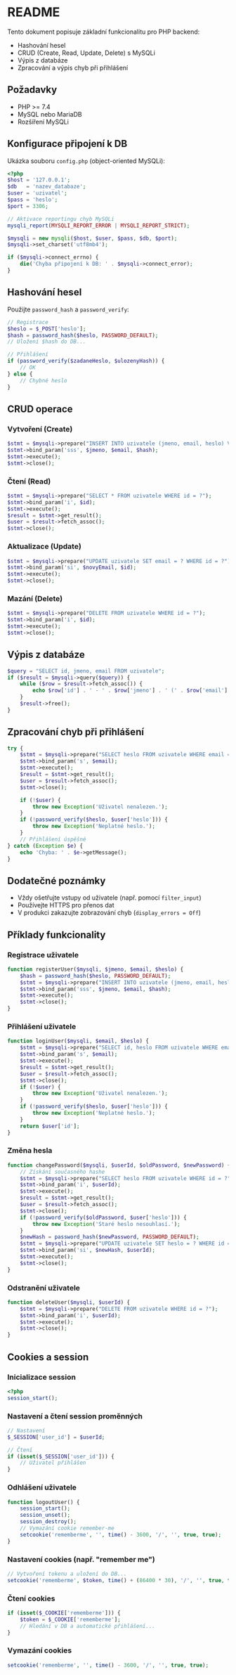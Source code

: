 # README

Tento dokument popisuje základní funkcionalitu pro PHP backend:
- Hashování hesel
- CRUD (Create, Read, Update, Delete) s MySQLi
- Výpis z databáze
- Zpracování a výpis chyb při přihlášení

## Požadavky
- PHP >= 7.4
- MySQL nebo MariaDB
- Rozšíření MySQLi

## Konfigurace připojení k DB
Ukázka souboru `config.php` (object-oriented MySQLi):
```php
<?php
$host = '127.0.0.1';
$db   = 'nazev_databaze';
$user = 'uzivatel';
$pass = 'heslo';
$port = 3306;

// Aktivace reportingu chyb MySQLi
mysqli_report(MYSQLI_REPORT_ERROR | MYSQLI_REPORT_STRICT);

$mysqli = new mysqli($host, $user, $pass, $db, $port);
$mysqli->set_charset('utf8mb4');

if ($mysqli->connect_errno) {
    die('Chyba připojení k DB: ' . $mysqli->connect_error);
}
```

## Hashování hesel
Použijte `password_hash` a `password_verify`:
```php
// Registrace
$heslo = $_POST['heslo'];
$hash = password_hash($heslo, PASSWORD_DEFAULT);
// Uložení $hash do DB...
```
```php
// Přihlášení
if (password_verify($zadaneHeslo, $ulozenyHash)) {
    // OK
} else {
    // Chybné heslo
}
```

## CRUD operace
### Vytvoření (Create)
```php
$stmt = $mysqli->prepare("INSERT INTO uzivatele (jmeno, email, heslo) VALUES (?, ?, ?)");
$stmt->bind_param('sss', $jmeno, $email, $hash);
$stmt->execute();
$stmt->close();
```
### Čtení (Read)
```php
$stmt = $mysqli->prepare("SELECT * FROM uzivatele WHERE id = ?");
$stmt->bind_param('i', $id);
$stmt->execute();
$result = $stmt->get_result();
$user = $result->fetch_assoc();
$stmt->close();
```
### Aktualizace (Update)
```php
$stmt = $mysqli->prepare("UPDATE uzivatele SET email = ? WHERE id = ?");
$stmt->bind_param('si', $novyEmail, $id);
$stmt->execute();
$stmt->close();
```
### Mazání (Delete)
```php
$stmt = $mysqli->prepare("DELETE FROM uzivatele WHERE id = ?");
$stmt->bind_param('i', $id);
$stmt->execute();
$stmt->close();
```

## Výpis z databáze
```php
$query = "SELECT id, jmeno, email FROM uzivatele";
if ($result = $mysqli->query($query)) {
    while ($row = $result->fetch_assoc()) {
        echo $row['id'] . ' - ' . $row['jmeno'] . ' (' . $row['email'] . ')<br>';
    }
    $result->free();
}
```

## Zpracování chyb při přihlášení
```php
try {
    $stmt = $mysqli->prepare("SELECT heslo FROM uzivatele WHERE email = ?");
    $stmt->bind_param('s', $email);
    $stmt->execute();
    $result = $stmt->get_result();
    $user = $result->fetch_assoc();
    $stmt->close();

    if (!$user) {
        throw new Exception('Uživatel nenalezen.');
    }
    if (!password_verify($heslo, $user['heslo'])) {
        throw new Exception('Neplatné heslo.');
    }
    // Přihlášení úspěšné
} catch (Exception $e) {
    echo 'Chyba: ' . $e->getMessage();
}
```

## Dodatečné poznámky
- Vždy ošetřujte vstupy od uživatele (např. pomocí `filter_input`)
- Používejte HTTPS pro přenos dat
- V produkci zakazujte zobrazování chyb (`display_errors = Off`)


## Příklady funkcionality

### Registrace uživatele
```php
function registerUser($mysqli, $jmeno, $email, $heslo) {
    $hash = password_hash($heslo, PASSWORD_DEFAULT);
    $stmt = $mysqli->prepare("INSERT INTO uzivatele (jmeno, email, heslo) VALUES (?, ?, ?)");
    $stmt->bind_param('sss', $jmeno, $email, $hash);
    $stmt->execute();
    $stmt->close();
}
```

### Přihlášení uživatele
```php
function loginUser($mysqli, $email, $heslo) {
    $stmt = $mysqli->prepare("SELECT id, heslo FROM uzivatele WHERE email = ?");
    $stmt->bind_param('s', $email);
    $stmt->execute();
    $result = $stmt->get_result();
    $user = $result->fetch_assoc();
    $stmt->close();
    if (!$user) {
        throw new Exception('Uživatel nenalezen.');
    }
    if (!password_verify($heslo, $user['heslo'])) {
        throw new Exception('Neplatné heslo.');
    }
    return $user['id'];
}
```

### Změna hesla
```php
function changePassword($mysqli, $userId, $oldPassword, $newPassword) {
    // Získání současného hashe
    $stmt = $mysqli->prepare("SELECT heslo FROM uzivatele WHERE id = ?");
    $stmt->bind_param('i', $userId);
    $stmt->execute();
    $result = $stmt->get_result();
    $user = $result->fetch_assoc();
    $stmt->close();
    if (!password_verify($oldPassword, $user['heslo'])) {
        throw new Exception('Staré heslo nesouhlasí.');
    }
    $newHash = password_hash($newPassword, PASSWORD_DEFAULT);
    $stmt = $mysqli->prepare("UPDATE uzivatele SET heslo = ? WHERE id = ?");
    $stmt->bind_param('si', $newHash, $userId);
    $stmt->execute();
    $stmt->close();
}
```

### Odstranění uživatele
```php
function deleteUser($mysqli, $userId) {
    $stmt = $mysqli->prepare("DELETE FROM uzivatele WHERE id = ?");
    $stmt->bind_param('i', $userId);
    $stmt->execute();
    $stmt->close();
}
```


## Cookies a session

### Inicializace session
```php
<?php
session_start();
```

### Nastavení a čtení session proměnných
```php
// Nastavení
$_SESSION['user_id'] = $userId;

// Čtení
if (isset($_SESSION['user_id'])) {
    // Uživatel přihlášen
}
```

### Odhlášení uživatele
```php
function logoutUser() {
    session_start();
    session_unset();
    session_destroy();
    // Vymazání cookie remember-me
    setcookie('rememberme', '', time() - 3600, '/', '', true, true);
}
```

### Nastavení cookies (např. "remember me")
```php
// Vytvoření tokenu a uložení do DB...
setcookie('rememberme', $token, time() + (86400 * 30), '/', '', true, true);
```

### Čtení cookies
```php
if (isset($_COOKIE['rememberme'])) {
    $token = $_COOKIE['rememberme'];
    // Hledání v DB a automatické přihlášení...
}
```

### Vymazání cookies
```php
setcookie('rememberme', '', time() - 3600, '/', '', true, true);
```
